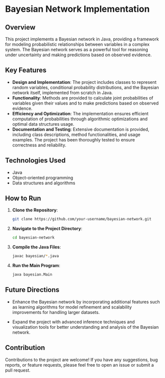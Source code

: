 # Bayesian Network Implementation

## Overview

This project implements a Bayesian network in Java, providing a framework for modeling probabilistic relationships between variables in a complex system. The Bayesian network serves as a powerful tool for reasoning under uncertainty and making predictions based on observed evidence.

## Key Features

- **Design and Implementation**: The project includes classes to represent random variables, conditional probability distributions, and the Bayesian network itself, implemented from scratch in Java.
- **Functionality**: Methods are provided to calculate joint probabilities of variables given their values and to make predictions based on observed evidence.
- **Efficiency and Optimization**: The implementation ensures efficient computation of probabilities through algorithmic optimizations and optimal data structures usage.
- **Documentation and Testing**: Extensive documentation is provided, including class descriptions, method functionalities, and usage examples. The project has been thoroughly tested to ensure correctness and reliability.

## Technologies Used

- Java
- Object-oriented programming
- Data structures and algorithms

## How to Run

1. **Clone the Repository**: 
   ```bash
   git clone https://github.com/your-username/bayesian-network.git
   ```
2. **Navigate to the Project Directory**:
   ```bash
   cd bayesian-network
   ```
3. **Compile the Java Files**:
    ```bash
   javac bayesian/*.java
   ```
4. **Run the Main Program**:
    ```bash
   java bayesian.Main
   ```

## Future Directions

- Enhance the Bayesian network by incorporating additional features such as learning algorithms for model refinement and scalability improvements for handling larger datasets.

- Expand the project with advanced inference techniques and visualization tools for better understanding and analysis of the Bayesian network.

## Contribution 

Contributions to the project are welcome! If you have any suggestions, bug reports, or feature requests, please feel free to open an issue or submit a pull request.

   

